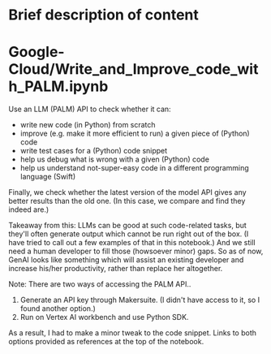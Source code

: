 # Brief description of content

# Google-Cloud/Write_and_Improve_code_with_PALM.ipynb
Use an LLM (PALM) API to check whether it can:
- write new code (in Python) from scratch
- improve (e.g. make it more efficient to run) a given piece of (Python) code
- write test cases for a (Python) code snippet
- help us debug what is wrong with a given (Python) code
- help us understand not-super-easy code in a different programming language (Swift)

Finally, we check whether the latest version of the model API gives any better results than the old one. (In this case, we compare and find they indeed are.)

Takeaway from this: LLMs can be good at such code-related tasks, but they'll often generate output which cannot be run right out of the box. (I have tried to call out a few examples of that in this notebook.)
And we still need a human developer to fill those (howsoever minor) gaps. So as of now, GenAI looks like something which will assist an existing developer and increase his/her productivity, rather than replace her altogether. 

Note: There are two ways of accessing the PALM API..

1) Generate an API key through Makersuite. (I didn't have access to it, so I found another option.)
2) Run on Vertex AI workbench and use Python SDK.

As a result, I had to make a minor tweak to the code snippet. Links to both options provided as references at the top of the notebook.
